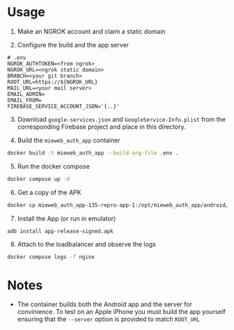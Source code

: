 # Usage

1. Make an NGROK account and claim a static domain

2. Configure the build and the app server

```
# .env
NGROK_AUTHTOKEN=<from ngrok>
NGROK_URL=<ngrok static domain>
BRANCH=<your git branch>
ROOT_URL=https://${NGROK_URL}
MAIL_URL=<your mail server>
EMAIL_ADMIN=
EMAIL_FROM=
FIREBASE_SERVICE_ACCOUNT_JSON='{..}'
```

3. Download `google-services.json` and `GoogleService-Info.plist` from the corresponding Firebase project and place in this directory.

4. Build the `mieweb_auth_app` container

```bash
docker build -t mieweb_auth_app --build-arg-file .env .
```

5. Run the docker compose

```bash
docker compose up -d
```

6. Get a copy of the APK

```bash
docker cp mieweb_auth_app-135-repro-app-1:/opt/mieweb_auth_app/android/app-release-signed.apk .
```

7. Install the App (or run in emulator)

```bash
adb install app-release-signed.apk
```

8. Attach to the loadbalancer and observe the logs

```bash
docker compose logs -f nginx
```

# Notes

- The container builds both the Android app and the server for convinience. To test on an Apple iPhone you must build the app yourself ensuring that the `--server` option is provided to match `ROOT_URL`
